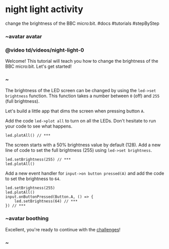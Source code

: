 # night light activity

change the brightness of the BBC micro:bit. #docs #tutorials #stepByStep

### ~avatar avatar

### @video td/videos/night-light-0

Welcome! This tutorial will teach you how to change the brightness of the BBC micro:bit. Let's get started!

### ~

The brightness of the LED screen can be changed by using the `led->set brightness` function. This function takes a number between ``0`` (off) and ``255`` (full brightness).

Let's build a little app that dims the screen when pressing button ``A``.

Add the code `led->plot all` to turn on all the LEDs. Don't hesitate to run your code to see what happens.

```
led.plotAll() // ***
```

The screen starts with a 50% brightness value by default (128). Add a new line of code to set the full brightness (255) using `led->set brightness`.

```
led.setBrightness(255) // ***
led.plotAll()
```

Add a new event handler for `input->on button pressed(A)` and add the code to set the brightness to `64`.

```
led.setBrightness(255)
led.plotAll()
input.onButtonPressed(Button.A, () => {
    led.setBrightness(64) // ***
}) // ***
```

### ~avatar boothing

Excellent, you're ready to continue with the [challenges](/microbit/lessons/night-light/challenges)!

### ~


